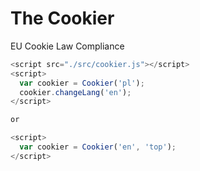 # The Cookier
EU Cookie Law Compliance

```js
<script src="./src/cookier.js"></script>
<script>
  var cookier = Cookier('pl');
  cookier.changeLang('en');
</script>

or 

<script>
  var cookier = Cookier('en', 'top');
</script>
```
